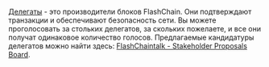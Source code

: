 [Делегаты](introduction/witness) - это производители блоков FlashChain. Они подтверждают транзакции и обеспечивают безопасность сети. Вы можете проголосовать за стольких делегатов, за скольких пожелаете, и все они получат одинаковое количество голосов. Предлагаемые кандидатуры делегатов можно найти здесь: [FlashChaintalk - Stakeholder Proposals Board](https://flashchaintalk.org/index.php/board,75.0.html).
